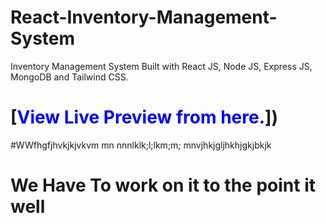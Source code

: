 # React-Inventory-Management-System
Inventory Management System Built with React JS, Node JS, Express JS, MongoDB and Tailwind CSS.

# [<span style="color: blue;">View Live Preview from here.</span>])
#WWfhgfjhvkjkjvkvm mn nnnlklk;l;lkm;m; mnvjhkjgljhkhjgkjbkjk


# We Have To work on it to the point it well